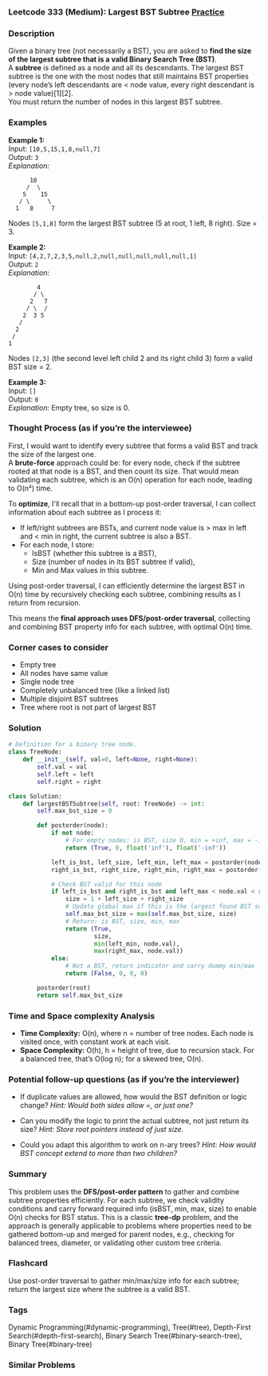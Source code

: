 ### Leetcode 333 (Medium): Largest BST Subtree [Practice](https://leetcode.com/problems/largest-bst-subtree)

### Description  
Given a binary tree (not necessarily a BST), you are asked to **find the size of the largest subtree that is a valid Binary Search Tree (BST)**.  
A **subtree** is defined as a node and all its descendants. The largest BST subtree is the one with the most nodes that still maintains BST properties (every node’s left descendants are < node value, every right descendant is > node value)[1][2].  
You must return the number of nodes in this largest BST subtree.

### Examples  

**Example 1:**  
Input: `[10,5,15,1,8,null,7]`  
Output: `3`  
*Explanation:*
```
      10
     /  \
    5    15
   / \     \
  1   8     7
```
Nodes `[5,1,8]` form the largest BST subtree (5 at root, 1 left, 8 right). Size = 3.

**Example 2:**  
Input: `[4,2,7,2,3,5,null,2,null,null,null,null,null,1]`  
Output: `2`  
*Explanation:*
```
        4
       / \
      2   7
     / \  /
    2  3 5
   /
  2
 /
1
```
Nodes `[2,3]` (the second level left child 2 and its right child 3) form a valid BST size = 2.

**Example 3:**  
Input: `[]`  
Output: `0`  
*Explanation:*
Empty tree, so size is 0.

### Thought Process (as if you’re the interviewee)  

First, I would want to identify every subtree that forms a valid BST and track the size of the largest one.  
A **brute-force** approach could be: for every node, check if the subtree rooted at that node is a BST, and then count its size. That would mean validating each subtree, which is an O(n) operation for each node, leading to O(n²) time.

To **optimize**, I'll recall that in a bottom-up post-order traversal, I can collect information about each subtree as I process it:
- If left/right subtrees are BSTs, and current node value is > max in left and < min in right, the current subtree is also a BST.
- For each node, I store:  
  - IsBST (whether this subtree is a BST),  
  - Size (number of nodes in its BST subtree if valid),  
  - Min and Max values in this subtree.

Using post-order traversal, I can efficiently determine the largest BST in O(n) time by recursively checking each subtree, combining results as I return from recursion.

This means the **final approach uses DFS/post-order traversal**, collecting and combining BST property info for each subtree, with optimal O(n) time.

### Corner cases to consider  
- Empty tree
- All nodes have same value
- Single node tree
- Completely unbalanced tree (like a linked list)
- Multiple disjoint BST subtrees
- Tree where root is not part of largest BST

### Solution

```python
# Definition for a binary tree node.
class TreeNode:
    def __init__(self, val=0, left=None, right=None):
        self.val = val
        self.left = left
        self.right = right

class Solution:
    def largestBSTSubtree(self, root: TreeNode) -> int:
        self.max_bst_size = 0

        def postorder(node):
            if not node:
                # For empty nodes: is BST, size 0, min = +inf, max = -inf
                return (True, 0, float('inf'), float('-inf'))

            left_is_bst, left_size, left_min, left_max = postorder(node.left)
            right_is_bst, right_size, right_min, right_max = postorder(node.right)

            # Check BST valid for this node
            if left_is_bst and right_is_bst and left_max < node.val < right_min:
                size = 1 + left_size + right_size
                # Update global max if this is the largest found BST so far
                self.max_bst_size = max(self.max_bst_size, size)
                # Return: is BST, size, min, max
                return (True,
                        size,
                        min(left_min, node.val),
                        max(right_max, node.val))
            else:
                # Not a BST, return indicator and carry dummy min/max
                return (False, 0, 0, 0)

        postorder(root)
        return self.max_bst_size
```

### Time and Space complexity Analysis  

- **Time Complexity:** O(n), where n = number of tree nodes. Each node is visited once, with constant work at each visit.
- **Space Complexity:** O(h), h = height of tree, due to recursion stack. For a balanced tree, that’s O(log n); for a skewed tree, O(n).

### Potential follow-up questions (as if you’re the interviewer)  

- If duplicate values are allowed, how would the BST definition or logic change?
  *Hint: Would both sides allow =, or just one?*

- Can you modify the logic to print the actual subtree, not just return its size?
  *Hint: Store root pointers instead of just size.*

- Could you adapt this algorithm to work on n-ary trees?
  *Hint: How would BST concept extend to more than two children?*

### Summary
This problem uses the **DFS/post-order pattern** to gather and combine subtree properties efficiently. For each subtree, we check validity conditions and carry forward required info (isBST, min, max, size) to enable O(n) checks for BST status. This is a classic **tree-dp** problem, and the approach is generally applicable to problems where properties need to be gathered bottom-up and merged for parent nodes, e.g., checking for balanced trees, diameter, or validating other custom tree criteria.


### Flashcard
Use post-order traversal to gather min/max/size info for each subtree; return the largest size where the subtree is a valid BST.

### Tags
Dynamic Programming(#dynamic-programming), Tree(#tree), Depth-First Search(#depth-first-search), Binary Search Tree(#binary-search-tree), Binary Tree(#binary-tree)

### Similar Problems
